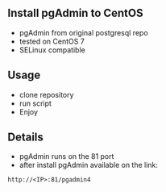 ## Install pgAdmin to CentOS

* pgAdmin from original postgresql repo
* tested on CentOS 7
* SELinux compatible

## Usage

* clone repository
* run script
* Enjoy

## Details

* pgAdmin runs on the 81 port
* after install pgAdmin available on the link:

```
http://<IP>:81/pgadmin4
```
